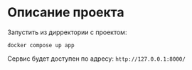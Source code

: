 # Описание проекта

Запустить из дирректории с проектом:
```shell
docker compose up app
```

Сервис будет доступен по адресу:  `http://127.0.0.1:8000/`